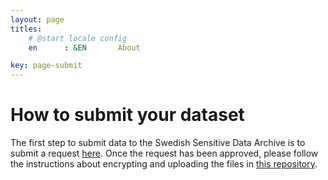 ```yaml
---
layout: page
titles:
    # @start locale config
    en      : &EN       About

key: page-submit
---
```


# How to submit your dataset
The first step to submit data to the Swedish Sensitive Data Archive is to submit a request [here](https://dbampalikis.github.io/request.html). Once the request has been approved, please follow the instructions about encrypting and uploading the files in [this repository](https://github.com/NBISweden/EGA-SE-user-docs).